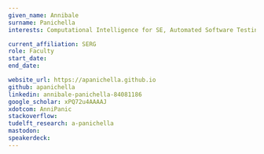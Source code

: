 ```yaml
---
given_name: Annibale
surname: Panichella
interests: Computational Intelligence for SE, Automated Software Testing, Evolutionary Algorithms

current_affiliation: SERG
role: Faculty
start_date:
end_date:

website_url: https://apanichella.github.io
github: apanichella
linkedin: annibale-panichella-84081186
google_scholar: xPQ72u4AAAAJ
xdotcom: AnniPanic
stackoverflow:
tudelft_research: a-panichella
mastodon:
speakerdeck:
---
```

